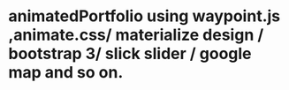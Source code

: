 # animatedPortfolio using waypoint.js ,animate.css/ materialize design / bootstrap 3/ slick slider / google map and so on.
